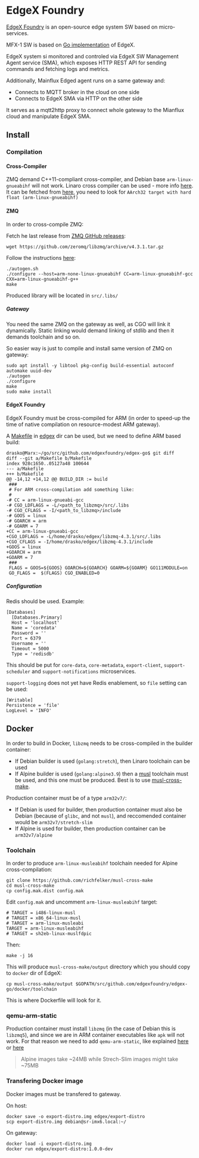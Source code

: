 # EdgeX Foundry
[EdgeX Foundry](https://www.edgexfoundry.org/) is an open-source edge system SW based on micro-services.

MFX-1 SW is based on [Go implementation](https://github.com/edgexfoundry/edgex-go) of EdgeX.

EdgeX system si monitored and controled via EdgeX SW Management Agent service (SMA),
which exposes HTTP REST API for sending commands and fetching logs and metrics.

Additionally, Mainflux Edged agent runs on a same gateway and:
- Connects to MQTT broker in the cloud on one side
- Connects to EdgeX SMA via HTTP on the other side

It serves as a mqtt2http proxy to connect whole gateway to the Mianflux cloud and manipulate EdgeX SMA.

## Install
### Compilation
#### Cross-Compiler
ZMQ demand C++11-compliant cross-compiler, and Debian base `arm-linux-gnueabihf` will not work.
Linaro cross compiler can be used - more info [here](https://www.linaro.org/downloads/).
It can be fetched from [here](https://developer.arm.com/tools-and-software/open-source-software/developer-tools/gnu-toolchain/gnu-a/downloads),
you need to look for `AArch32 target with hard float (arm-linux-gnueabihf)`

#### ZMQ
In order to cross-compile ZMQ:

Fetch he last release from [ZMQ GitHub releases](https://github.com/zeromq/libzmq/releases):
```
wget https://github.com/zeromq/libzmq/archive/v4.3.1.tar.gz
```

Follow the instructions [here](http://zeromq.org/build:arm):
```
./autogen.sh
./configure --host=arm-none-linux-gnueabihf CC=arm-linux-gnueabihf-gcc CXX=arm-linux-gnueabihf-g++
make
```

Produced library will be located in `src/.libs/`

##### Gateway
You need the same ZMQ on the gateway as well, as CGO will link it dynamically.
Static linking would demand linking of stdlib and then it demands toolchain and so on.

So easier way is just to compile and install same version of ZMQ on gateway:

```
sudo apt install -y libtool pkg-config build-essential autoconf automake uuid-dev
./autogen
./configure
make
sudo make install
```



#### EdgeX Foundry
EdgeX Foundry must be cross-compiled for ARM (in order to speed-up the time of native compilation on resource-modest ARM gateway).

A [Makefile](edgex/Makefile) in [edgex](edgex) dir can be used, but we need to define ARM based build:
```
drasko@Marx:~/go/src/github.com/edgexfoundry/edgex-go$ git diff
diff --git a/Makefile b/Makefile
index 928c1650..05127a48 100644
--- a/Makefile
+++ b/Makefile
@@ -14,12 +14,12 @@ BUILD_DIR := build
 ###
 # For ARM cross-compilation add something like:
 #
-# CC = arm-linux-gnueabi-gcc
-# CGO_LDFLAGS = -L/<path_to_libzmq>/src/.libs
-# CGO_CFLAGS = -I/<path_to_libzmq>/include
-# GOOS = linux
-# GOARCH = arm
-# GOARM = 7
+CC = arm-linux-gnueabi-gcc
+CGO_LDFLAGS = -L/home/drasko/edgex/libzmq-4.3.1/src/.libs
+CGO_CFLAGS = -I/home/drasko/edgex/libzmq-4.3.1/include
+GOOS = linux
+GOARCH = arm
+GOARM = 7
 ###
 FLAGS = GOOS=${GOOS} GOARCH=${GOARCH} GOARM=${GOARM} GO111MODULE=on
 GO_FLAGS =  $(FLAGS) CGO_ENABLED=0 
```

##### Configuration
Redis should be used. Example:
```
[Databases]
  [Databases.Primary]
  Host = 'localhost'
  Name = 'coredata'
  Password = ''
  Port = 6379
  Username = ''
  Timeout = 5000
  Type = 'redisdb'
```

This should be put for `core-data`, `core-metadata`, `export-client`, `support-scheduler` and `support-notifications` microservices.

`support-logging` does not yet have Redis enablement, so `file` setting can be used:

```
[Writable]
Persistence = 'file'
LogLevel = 'INFO'
```

## Docker
In order to build in Docker, `libzmq` needs to be cross-compiled in the builder container:
- If Debian builder is used (`golang:stretch`), then Linaro toolchain can be used
- If Alpine builder is used (`golang:alpine3.9`) then a [musl](https://www.musl-libc.org/) toolchain must be used,
and this one must be produced. Best is to use [musl-cross-make](https://github.com/richfelker/musl-cross-make).

Production container must be of a type `arm32v7/`:
- If Debian is used for builder, then production container must also be
Debian (because of `glibc`, and not `musl`), and reccomended container would be `arm32v7/stretch-slim`
- If Alpine is used for builder, then production container can be `arm32v7/alpine`

### Toolchain
In order to produce `arm-linux-musleabihf` toolchain needed for Alpine cross-compilation:
```
git clone https://github.com/richfelker/musl-cross-make
cd musl-cross-make
cp config.mak.dist config.mak
```

Edit `config.mak` and uncomment `arm-linux-musleabihf` target:
```
# TARGET = i486-linux-musl
# TARGET = x86_64-linux-musl
# TARGET = arm-linux-musleabi
TARGET = arm-linux-musleabihf
# TARGET = sh2eb-linux-muslfdpic
```

Then:
```
make -j 16
```

This will produce `musl-cross-make/output` directory which you should copy to `docker` dir of EdgeX:
```
cp musl-cross-make/output $GOPATH/src/github.com/edgexfoundry/edgex-go/docker/toolchain
```

This is where Dockerfile will look for it.

### qemu-arm-static
Production container must install `libzmq` (in the case of Debian this is `libzmq5`),
and since we are in ARM container executables like `apk` will not work.
For that reason we need to add `qemu-arm-static`, like explained [here](https://ownyourbits.com/2018/06/27/running-and-building-arm-docker-containers-in-x86/) or
[here](https://www.balena.io/blog/building-arm-containers-on-any-x86-machine-even-dockerhub/)

> Alpine images take ~24MB while Strech-Slim images might take ~75MB

### Transfering Docker image
Docker images must be transfered to gateway.

On host:
```
docker save -o export-distro.img edgex/export-distro
scp export-distro.img debian@sr-imx6.local:~/
```

On gateway:
```
docker load -i export-distro.img
docker run edgex/export-distro:1.0.0-dev
```
